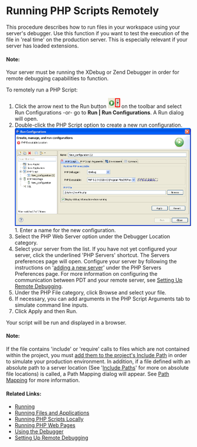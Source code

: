 # Running PHP Scripts Remotely

<!--context:running_php_scripts_remotely-->

This procedure describes how to run files in your workspace using your server's debugger. Use this function if you want to test the execution of the file in 'real time' on the production server. This is especially relevant if your server has loaded extensions.

<!--note-start-->

#### Note:

Your server must be running the XDebug or Zend Debugger in order for remote debugging  capabilities to function.

<!--note-end-->

<!--ref-start-->

To remotely run a PHP Script:

 1. Click the arrow next to the Run button ![run_icon.png](images/run_icon.png "run_icon.png") on the toolbar and select Run Configurations -or- go to **Run | Run Configurations**.  A Run dialog will open.
 2. Double-click the PHP Script option to create a new run configuration. <br />![New Debug Configuration](images/run_phpscript_remote_configuration_pdt.png "New Debug Configuration") 1. Enter a name for the new configuration.
 3. Select the PHP Web Server option under the Debugger Location category.
 4. Select your server from the list.  If you have not yet configured your server, click the underlined 'PHP Servers' shortcut. The Servers preferences page will open. Configure your server by following the instructions on '[adding a new server](../../032-reference/032-preferences/080-php_servers.md#Adding_servers)' under the PHP Servers Preferences page.  For more information on configuring the communication between PDT and your remote server, see [Setting Up Remote Debugging](../../024-tasks/152-debugging/048-troubleshooting_remote_debugging/000-index.md).
 5. Under the PHP File category, click Browse and select your file.
 6. If necessary, you can add arguments in the PHP Script Arguments tab to simulate command line inputs.
 7. Click Apply and then Run.

Your script will be run and displayed in a browser.

<!--ref-end-->

<!--note-start-->

#### Note:

If the file contains 'include' or 'require' calls to files which are not contained within the project, you must [add them to the project's Include Path](../../024-tasks/168-adding_elements_to_a_project_s_include_path.md) in order to simulate your production environment.  In addition, if a file defined with an absolute path to a server location (See '[Include Paths](../../016-concepts/144-include_paths.md)' for more on absolute file locations) is called, a Path Mapping dialog will appear. See [Path Mapping](../../016-concepts/160-path_mapping.md) for more information.

<!--note-end-->

<!--links-start-->

#### Related Links:

 * [Running](../../016-concepts/120-running.md)
 * [Running Files and Applications](000-index.md)
 * [Running PHP Scripts Locally](008-running_php_scripts_locally.md)
 * [Running PHP Web Pages](024-running_php_web_pages.md)
 * [Using the Debugger](../../024-tasks/152-debugging/000-index.md)
 * [Setting Up Remote Debugging](../../024-tasks/152-debugging/048-troubleshooting_remote_debugging/000-index.md)

<!--links-end-->
